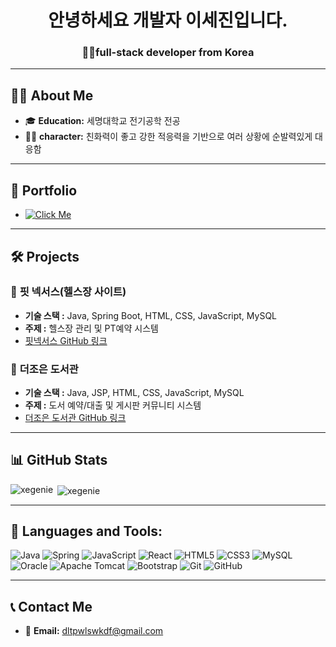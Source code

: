 <h1 align="center"> 안녕하세요 개발자 이세진입니다. </h1>
<h3 align="center">🙇‍♂️full-stack developer from Korea</h3>

---

## 👨‍💻 **About Me**  
- 🎓 **Education:** 세명대학교 전기공학 전공
- 🙋‍♂️ **character:** 친화력이 좋고 강한 적응력을 기반으로 여러 상황에 순발력있게 대응함

---

## 📂 **Portfolio**  
- [![Click Me](https://img.shields.io/badge/ClickMe-1EBC8F?style=for-the-badge&logo=velog&logoColor=white)](https://purring-wolfberry-a44.notion.site/1692b8cb76648029843ad6392dc3ba9e)  

---

## 🛠️ **Projects**  

### 📌 **핏 넥서스(헬스장 사이트)**  
- **기술 스택 :** Java, Spring Boot, HTML, CSS, JavaScript, MySQL  
- **주제 :** 헬스장 관리 및 PT예약 시스템  
- [핏넥서스 GitHub 링크](https://github.com/xegenie/gym_project)


### 📌 **더조은 도서관**  
- **기술 스택 :** Java, JSP, HTML, CSS, JavaScript, MySQL
- **주제 :** 도서 예약/대출 및 게시판 커뮤니티 시스템  
- [더조은 도서관 GitHub 링크](https://github.com/xegenie/library_project)


---
## 📊 **GitHub Stats**  

<p><img align="left" src="https://github-readme-stats.vercel.app/api/top-langs?username=xegenie&show_icons=true&locale=en&layout=compact" alt="xegenie" /></p>
<p>&nbsp;<img align="center" src="https://github-readme-stats.vercel.app/api?username=xegenie&show_icons=true&locale=en" alt="xegenie" /></p>

---


## 🚀 **Languages and Tools:**  
![Java](https://img.shields.io/badge/java-007396?style=flat-square&logo=java&logoColor=white)
![Spring](https://img.shields.io/badge/Spring-6DB33F?style=flat-square&logo=Spring&logoColor=white)
![JavaScript](https://img.shields.io/badge/JavaScript-F7DF1E?style=flat-square&logo=javascript&logoColor=black)
![React](https://img.shields.io/badge/React-61DAFB?style=flat-square&logo=React&logoColor=black)
![HTML5](https://img.shields.io/badge/HTML5-E34F26?style=flat-square&logo=html5&logoColor=white)
![CSS3](https://github.com/user-attachments/assets/8d395f46-1203-402d-94c8-eaca788e069f)
![MySQL](https://img.shields.io/badge/MySQL-4479A1?style=flat-square&logo=MySQL&logoColor=white)
![Oracle](https://img.shields.io/badge/ORACLE-F80000?style=flat-square&logo=oracle&logoColor=white)
![Apache Tomcat](https://github.com/user-attachments/assets/22519a06-5a00-472b-8938-b4c46fae0c34)
![Bootstrap](https://github.com/user-attachments/assets/6801ee5c-a658-4de3-8355-ab1a615730ce)
![Git](https://img.shields.io/badge/Git-F05032?style=flat-square&logo=git&logoColor=white)
![GitHub](https://img.shields.io/badge/GitHub-181717?style=flat-square&logo=GitHub&logoColor=white)

---




## 📞 **Contact Me**  

- 📧 **Email:** [dltpwlswkdf@gmail.com](mailto:dltpwlswkdf@gmail.com)  



